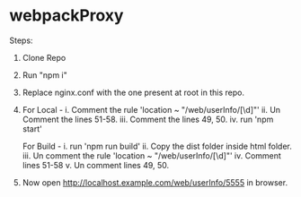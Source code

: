 # webpackProxy

Steps:

1. Clone Repo

2. Run "npm i"

3. Replace nginx.conf with the one present at root in this repo.

4. For Local -
   i. Comment the rule 'location ~ "/web/userInfo/[\d]"'
   ii. Un Comment the lines 51-58.
   iii. Comment the lines 49, 50.
   iv. run 'npm start'
   
   For Build -
   i. run 'npm run build'
   ii. Copy the dist folder inside html folder.
   iii. Un comment the rule 'location ~ "/web/userInfo/[\d]"'
   iv. Comment lines 51-58
   v. Un comment lines 49, 50.
   
5. Now open http://localhost.example.com/web/userInfo/5555 in browser.
